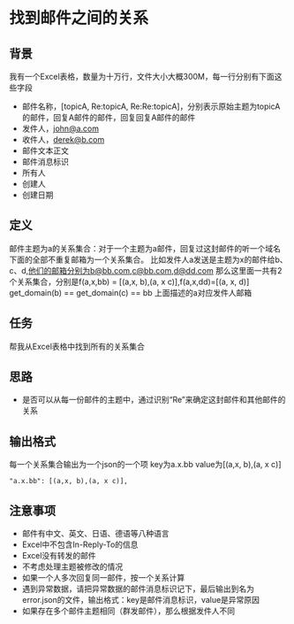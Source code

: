 # 找到邮件之间的关系

## 背景

我有一个Excel表格，数量为十万行，文件大小大概300M，每一行分别有下面这些字段
- 邮件名称，[topicA, Re:topicA, Re:Re:topicA]，分别表示原始主题为topicA的邮件，回复A邮件的邮件，回复回复A邮件的邮件
- 发件人，john@a.com
- 收件人，derek@b.com
- 邮件文本正文
- 邮件消息标识
- 所有人
- 创建人
- 创建日期

## 定义
邮件主题为a的关系集合：对于一个主题为a邮件，回复过这封邮件的听一个域名下面的全部不重复邮箱为一个关系集合。
比如发件人a发送是主题为x的邮件给b、c、d,他们的邮箱分别为b@bb.com,c@bb.com,d@dd.com
那么这里面一共有2个关系集合，分别是f(a,x,bb) = [(a,x, b),(a, x c)],f(a,x,dd)=[(a, x, d)]
get_domain(b) == get_domain(c) == bb
上面描述的a对应发件人邮箱
## 任务
帮我从Excel表格中找到所有的关系集合
## 思路
- 是否可以从每一份邮件的主题中，通过识别“Re”来确定这封邮件和其他邮件的关系

## 输出格式
每一个关系集合输出为一个json的一个项
key为a.x.bb
value为[(a,x, b),(a, x c)]
```
"a.x.bb": [(a,x, b),(a, x c)],

```

## 注意事项
- 邮件有中文、英文、日语、德语等八种语言
- Excel中不包含In-Reply-To的信息
- Excel没有转发的邮件
- 不考虑处理主题被修改的情况
- 如果一个人多次回复同一邮件，按一个关系计算
- 遇到异常数据，请把异常数据的邮件消息标识记下，最后输出到名为error.json的文件，输出格式：key是邮件消息标识，value是异常原因
- 如果存在多个邮件主题相同（群发邮件），那么根据发件人不同
